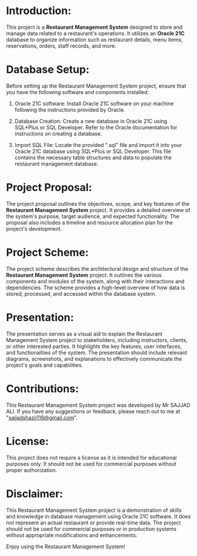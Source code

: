 # Introduction:
This project is a **Restaurant Management System** designed to store and manage data related to a restaurant's operations. It utilizes an **Oracle 21C** database to organize information such as restaurant details, menu items, reservations, orders, staff records, and more.

# Database Setup:
Before setting up the Restaurant Management System project, ensure that you have the following software and components installed:

1. Oracle 21C software: Install Oracle 21C software on your machine following the instructions provided by Oracle.

2. Database Creation: Create a new database in Oracle 21C using SQL*Plus or SQL Developer. Refer to the Oracle documentation for instructions on creating a database.

3. Import SQL File: Locate the provided ".sql" file and import it into your Oracle 21C database using SQL*Plus or SQL Developer. This file contains the necessary table structures and data to populate the restaurant management database.

# Project Proposal:
The project proposal outlines the objectives, scope, and key features of the **Restaurant Management System** project. It provides a detailed overview of the system's purpose, target audience, and expected functionality. The proposal also includes a timeline and resource allocation plan for the project's development.

# Project Scheme:
The project scheme describes the architectural design and structure of the **Restaurant Management System** project. It outlines the various components and modules of the system, along with their interactions and dependencies. The scheme provides a high-level overview of how data is stored, processed, and accessed within the database system.

# Presentation:
The presentation serves as a visual aid to explain the Restaurant Management System project to stakeholders, including instructors, clients, or other interested parties. It highlights the key features, user interfaces, and functionalities of the system. The presentation should include relevant diagrams, screenshots, and explanations to effectively communicate the project's goals and capabilities.

# Contributions:
This Restaurant Management System project was developed by Mr SAJJAD ALI. If you have any suggestions or feedback, please reach out to me at "sajjadshazii116@gmail.com".

# License:
This project does not require a license as it is intended for educational purposes only. It should not be used for commercial purposes without proper authorization.

# Disclaimer:
This Restaurant Management System project is a demonstration of skills and knowledge in database management using Oracle 21C software. It does not represent an actual restaurant or provide real-time data. The project should not be used for commercial purposes or in production systems without appropriate modifications and enhancements.

Enjoy using the Restaurant Management System!
